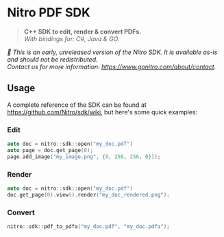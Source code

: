 # Nitro PDF SDK

> **C++ SDK to edit, render & convert PDFs.**  
> *With bindings for: C#, Java & GO.*

*🚨  This is an early, unreleased version of the Nitro SDK. It is available as-is and should not be redistributed.  
Contact us for more information: https://www.gonitro.com/about/contact.*

## Usage
A complete reference of the SDK can be found at https://github.com/Nitro/sdk/wiki, but here's some quick examples:

### Edit
```cpp
auto doc = nitro::sdk::open("my_doc.pdf")
auto page = doc.get_page(0);
page.add_image("my_image.png", {0, 256, 256, 0}));
```

### Render
```cpp
auto doc = nitro::sdk::open("my_doc.pdf")
doc.get_page(0).view().render("my_doc_rendered.png");
```

### Convert
```cpp
nitro::sdk::pdf_to_pdfa("my_doc.pdf", "my_doc.pdfa");
```
